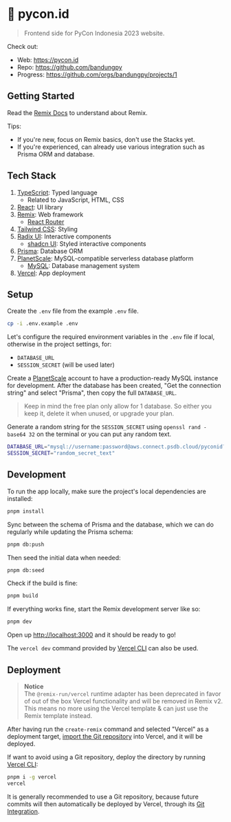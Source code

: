 # 🐍 pycon.id

> Frontend side for PyCon Indonesia 2023 website.

Check out:

- Web: <https://pycon.id>
- Repo: <https://github.com/bandungpy>
- Progress: <https://github.com/orgs/bandungpy/projects/1>

## Getting Started

Read the [Remix Docs](https://remix.run/docs) to understand about Remix.

Tips:

- If you're new, focus on Remix basics, don't use the Stacks yet.
- If you're experienced, can already use various integration such as Prisma ORM and database.

## Tech Stack

1. [TypeScript](https://typescriptlang.org): Typed language
   - Related to JavaScript, HTML, CSS
2. [React](https://react.dev): UI library
3. [Remix](https://remix.run): Web framework
   - [React Router](https://reactrouter.com)
4. [Tailwind CSS](https://tailwindcss.com): Styling
5. [Radix UI](https://radix-ui.com): Interactive components
   - [shadcn UI](https://ui.shadcn.com): Styled interactive components
6. [Prisma](https://prisma.io): Database ORM
7. [PlanetScale](https://planetscale.com): MySQL-compatible serverless database platform
   - [MySQL](https://mysql.com): Database management system
8. [Vercel](https://vercel.com): App deployment

## Setup

Create the `.env` file from the example `.env` file.

```sh
cp -i .env.example .env
```

Let's configure the required environment variables in the `.env` file if local, otherwise in the project settings, for:

- `DATABASE_URL`
- `SESSION_SECRET` (will be used later)

Create a [PlanetScale](https://planetscale.com) account to have a production-ready MySQL instance for development. After the database has been created, "Get the connection string" and select "Prisma", then copy the full `DATABASE_URL`.

> Keep in mind the free plan only allow for 1 database. So either you keep it, delete it when unused, or upgrade your plan.

Generate a random string for the `SESSION_SECRET` using `openssl rand -base64 32` on the terminal or you can put any random text.

```sh
DATABASE_URL="mysql://username:password@aws.connect.psdb.cloud/pyconid?sslaccept=strict"
SESSION_SECRET="random_secret_text"
```

## Development

To run the app locally, make sure the project's local dependencies are installed:

```sh
pnpm install
```

Sync between the schema of Prisma and the database, which we can do regularly while updating the Prisma schema:

```sh
pnpm db:push
```

Then seed the initial data when needed:

```sh
pnpm db:seed
```

Check if the build is fine:

```sh
pnpm build
```

If everything works fine, start the Remix development server like so:

```sh
pnpm dev
```

Open up [http://localhost:3000](http://localhost:3000) and it should be ready to go!

The `vercel dev` command provided by [Vercel CLI](https://vercel.com/cli) can also be used.

## Deployment

> **Notice**  
> The `@remix-run/vercel` runtime adapter has been deprecated in favor of out of
> the box Vercel functionality and will be removed in Remix v2.  
> This means no more using the Vercel template & can just use the Remix
> template instead.

After having run the `create-remix` command and selected "Vercel" as a deployment target, [import the Git repository](https://vercel.com/new) into Vercel, and it will be deployed.

If want to avoid using a Git repository, deploy the directory by running [Vercel CLI](https://vercel.com/cli):

```sh
pnpm i -g vercel
vercel
```

It is generally recommended to use a Git repository, because future commits will then automatically be deployed by Vercel, through its [Git Integration](https://vercel.com/docs/concepts/git).
